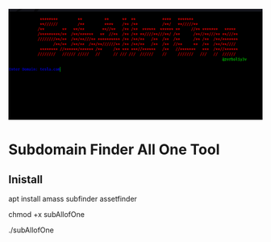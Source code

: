 <p align="center">
  <img src="./subimg.png" alt="light bulb icon">
</p>
<h1 aling="center"> 
 Subdomain Finder All One Tool
</h1>
<h2> 
  Inistall
</h2>
<p>apt install amass subfinder assetfinder</p> 
<p>chmod +x subAllofOne</p>
<p>./subAllofOne</p>
